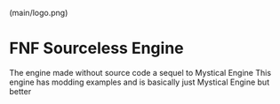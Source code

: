 (main/logo.png)
# FNF Sourceless Engine
The engine made without source code a sequel to Mystical Engine
This engine has modding examples and is basically just Mystical Engine but better
